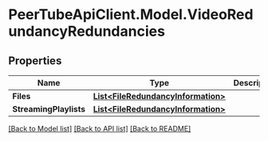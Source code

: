 # PeerTubeApiClient.Model.VideoRedundancyRedundancies

## Properties

Name | Type | Description | Notes
------------ | ------------- | ------------- | -------------
**Files** | [**List&lt;FileRedundancyInformation&gt;**](FileRedundancyInformation.md) |  | [optional] 
**StreamingPlaylists** | [**List&lt;FileRedundancyInformation&gt;**](FileRedundancyInformation.md) |  | [optional] 

[[Back to Model list]](../README.md#documentation-for-models) [[Back to API list]](../README.md#documentation-for-api-endpoints) [[Back to README]](../README.md)

